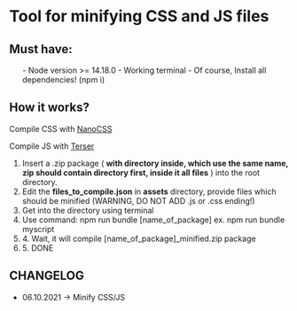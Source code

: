 Tool for minifying CSS and JS files
==================================

<h2>Must have:</h2>
<ul>
- Node version >= 14.18.0 
- Working terminal
- Of course, Install all dependencies! (npm i)
</ul>


<h2>How it works?</h2>

<p>Compile CSS with <a href="https://cssnano.co/">NanoCSS</a></p>
<p>Compile JS with <a href="https://terser.org/">Terser</a></p>

<ol>
<li> Insert a .zip package ( <b>with directory inside, which use the same name, zip should contain directory first, inside it all files</b> ) into the root directory. </li>
<li> Edit the <b>files_to_compile.json</b> in <b>assets</b> directory, provide files which should be minified (WARNING, DO NOT ADD .js or .css ending!)</li>
<li> Get into the directory using terminal </li>
<li> Use command: 
    npm run bundle [name_of_package]
    ex. npm run bundle myscript 
</li>
<li>4. Wait, it will compile [name_of_package]_minified.zip package</li>
<li>5. DONE</li>
</ol>

<h2>CHANGELOG</h2>
<ul>
    <li>06.10.2021 -> Minify CSS/JS</li>
</ul>

    
